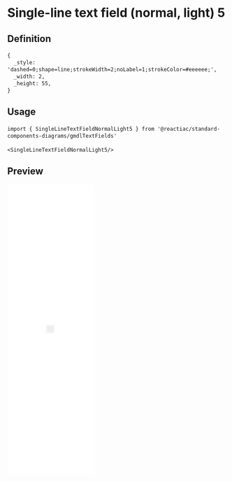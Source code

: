 # Single-line text field (normal, light) 5

## Definition

```
{
  _style: 'dashed=0;shape=line;strokeWidth=2;noLabel=1;strokeColor=#eeeeee;',
  _width: 2,
  _height: 55,
}
```

## Usage

```
import { SingleLineTextFieldNormalLight5 } from '@reactiac/standard-components-diagrams/gmdlTextFields'

<SingleLineTextFieldNormalLight5/>
```

## Preview

<img src="./single-line-text-field-normal-light-5.png" width="200"/>
